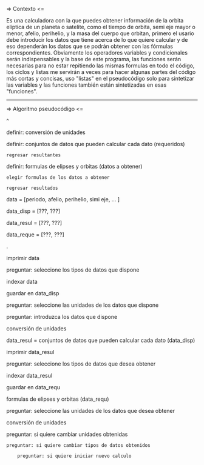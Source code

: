 => Contexto <=

Es una calculadora con la que puedes obtener información de la orbita elíptica de un planeta o satelite, como el tiempo de orbita, semi eje mayor o menor, afelio, perihelio, y la masa del cuerpo que orbitan, primero el usario debe introducir los datos que tiene acerca de lo que quiere calcular y de eso dependerán los datos que se podrán obtener con las fórmulas correspondientes. Obviamente los operadores variables y condicionales serán indispensables y la base de este programa, las funciones serán necesarias para no estar repitiendo las mismas formulas en todo el código, los ciclos y listas me servirán a veces para hacer algunas partes del código más cortas y concisas, uso "listas" en el pseudocódigo solo para sintetizar las variables y las funciones también están sintetizadas en esas "funciones".

------------------------

=> Algoritmo pseudocódigo <=

^

definir: conversión de unidades

definir: conjuntos de datos que pueden calcular cada dato (requeridos)
    
    regresar resultantes
    
definir: formulas de elipses y orbitas (datos a obtener)

    elegir formulas de los datos a obtener
    
    regresar resultados
    
data = [periodo, afelio, perihelio, simi eje, ... ]

data_disp = [???, ???]

data_resul = [???, ???]

data_reque = [???, ???]

.

imprimir data

preguntar: seleccione los tipos de datos que dispone

indexar data

guardar en data_disp

preguntar: seleccione las unidades de los datos que dispone

preguntar: introduzca los datos que dispone

conversión de unidades

data_resul = conjuntos de datos que pueden calcular cada dato (data_disp)

imprimir data_resul
   
preguntar: seleccione los tipos de datos que desea obtener

indexar data_resul

guardar en data_requ

formulas de elipses y orbitas (data_requ)

preguntar: seleccione las unidades de los datos que desea obtener

conversión de unidades

preguntar: si quiere cambiar unidades obtenidas

    preguntar: si quiere cambiar tipos de datos obtenidos
    
        preguntar: si quiere iniciar nuevo calculo


